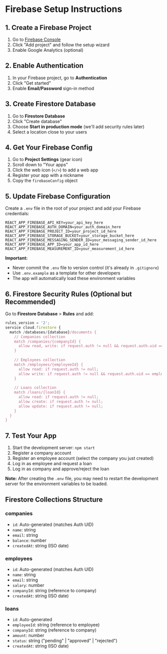 # Firebase Setup Instructions

## 1. Create a Firebase Project

1. Go to [Firebase Console](https://console.firebase.google.com/)
2. Click "Add project" and follow the setup wizard
3. Enable Google Analytics (optional)

## 2. Enable Authentication

1. In your Firebase project, go to **Authentication**
2. Click "Get started"
3. Enable **Email/Password** sign-in method

## 3. Create Firestore Database

1. Go to **Firestore Database**
2. Click "Create database"
3. Choose **Start in production mode** (we'll add security rules later)
4. Select a location close to your users

## 4. Get Your Firebase Config

1. Go to **Project Settings** (gear icon)
2. Scroll down to "Your apps"
3. Click the web icon (`</>`) to add a web app
4. Register your app with a nickname
5. Copy the `firebaseConfig` object

## 5. Update Firebase Configuration

Create a `.env` file in the root of your project and add your Firebase credentials:

```env
REACT_APP_FIREBASE_API_KEY=your_api_key_here
REACT_APP_FIREBASE_AUTH_DOMAIN=your_auth_domain_here
REACT_APP_FIREBASE_PROJECT_ID=your_project_id_here
REACT_APP_FIREBASE_STORAGE_BUCKET=your_storage_bucket_here
REACT_APP_FIREBASE_MESSAGING_SENDER_ID=your_messaging_sender_id_here
REACT_APP_FIREBASE_APP_ID=your_app_id_here
REACT_APP_FIREBASE_MEASUREMENT_ID=your_measurement_id_here
```

**Important:** 
- Never commit the `.env` file to version control (it's already in `.gitignore`)
- Use `.env.example` as a template for other developers
- The app will automatically load these environment variables

## 6. Firestore Security Rules (Optional but Recommended)

Go to **Firestore Database** > **Rules** and add:

```javascript
rules_version = '2';
service cloud.firestore {
  match /databases/{database}/documents {
    // Companies collection
    match /companies/{companyId} {
      allow read, write: if request.auth != null && request.auth.uid == companyId;
    }
    
    // Employees collection
    match /employees/{employeeId} {
      allow read: if request.auth != null;
      allow write: if request.auth != null && request.auth.uid == employeeId;
    }
    
    // Loans collection
    match /loans/{loanId} {
      allow read: if request.auth != null;
      allow create: if request.auth != null;
      allow update: if request.auth != null;
    }
  }
}
```

## 7. Test Your App

1. Start the development server: `npm start`
2. Register a company account
3. Register an employee account (select the company you just created)
4. Log in as employee and request a loan
5. Log in as company and approve/reject the loan

**Note:** After creating the `.env` file, you may need to restart the development server for the environment variables to be loaded.

## Firestore Collections Structure

### companies
- `id`: Auto-generated (matches Auth UID)
- `name`: string
- `email`: string
- `balance`: number
- `createdAt`: string (ISO date)

### employees
- `id`: Auto-generated (matches Auth UID)
- `name`: string
- `email`: string
- `salary`: number
- `companyId`: string (reference to company)
- `createdAt`: string (ISO date)

### loans
- `id`: Auto-generated
- `employeeId`: string (reference to employee)
- `companyId`: string (reference to company)
- `amount`: number
- `status`: string ("pending" | "approved" | "rejected")
- `createdAt`: string (ISO date)
